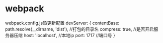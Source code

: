 # webpack
webpack.config.js热更新配置
devServer: {
    contentBase: path.resolve(__dirname, 'dist'),  //打包的目录名
    compress: true,  //是否开启服务器压缩
    host: 'localhost', //本地ip
    port: 1717  //端口号
  }
